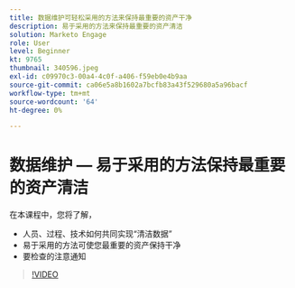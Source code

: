 ```yaml
---
title: 数据维护可轻松采用的方法来保持最重要的资产干净
description: 易于采用的方法来保持最重要的资产清洁
solution: Marketo Engage
role: User
level: Beginner
kt: 9765
thumbnail: 340596.jpeg
exl-id: c09970c3-00a4-4c0f-a406-f59eb0e4b9aa
source-git-commit: ca06e5a8b1602a7bcfb83a43f529680a5a96bacf
workflow-type: tm+mt
source-wordcount: '64'
ht-degree: 0%

---
```


# 数据维护 — 易于采用的方法保持最重要的资产清洁

在本课程中，您将了解，

* 人员、过程、技术如何共同实现“清洁数据”
* 易于采用的方法可使您最重要的资产保持干净
* 要检查的注意通知

>[!VIDEO](https://video.tv.adobe.com/v/340596/?quality=12&learn=on)
